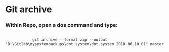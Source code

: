 
# Git archive


### Within Repo, open a dos command and type:



```

            git archive --format zip --output "D:\Gitlab\mysystembackups\dot.system\dot.system.2018.06.10_01" master 
        
```


